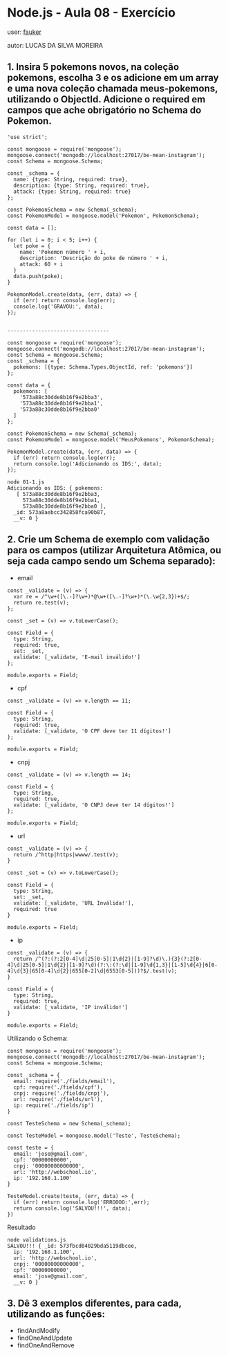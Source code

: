 # Node.js - Aula 08 - Exercício

user: [fauker](http://github.com/fauker)

autor: LUCAS DA SILVA MOREIRA

## 1. Insira 5 pokemons novos, na coleção pokemons, escolha 3 e os adicione em um array e uma nova coleção chamada meus-pokemons, utilizando o ObjectId. Adicione o required em campos que ache obrigatório no Schema do Pokemon.

```
'use strict';

const mongoose = require('mongoose');
mongoose.connect('mongodb://localhost:27017/be-mean-instagram');
const Schema = mongoose.Schema;

const _schema = {
  name: {type: String, required: true},
  description: {type: String, required: true},
  attack: {type: String, required: true}
};

const PokemonSchema = new Schema(_schema);
const PokemonModel = mongoose.model('Pokemon', PokemonSchema);

const data = [];

for (let i = 0; i < 5; i++) {
  let poke = {
    name: 'Pokemon número ' + i,
    description: 'Descrição do poke de número ' + i,
    attack: 60 + i
  }
  data.push(poke);
}

PokemonModel.create(data, (err, data) => {
  if (err) return console.log(err);
  console.log('GRAVOU:', data);
});


---------------------------------

const mongoose = require('mongoose');
mongoose.connect('mongodb://localhost:27017/be-mean-instagram');
const Schema = mongoose.Schema;
const _schema = {
  pokemons: [{type: Schema.Types.ObjectId, ref: 'pokemons'}]
};

const data = {
  pokemons: [
    '573a88c30dde8b16f9e2bba3',
    '573a88c30dde8b16f9e2bba1',
    '573a88c30dde8b16f9e2bba0'
  ]
};

const PokemonSchema = new Schema(_schema);
const PokemonModel = mongoose.model('MeusPokemons', PokemonSchema);

PokemonModel.create(data, (err, data) => {
  if (err) return console.log(err);
  return console.log('Adicionando os IDS:', data);
});

node 01-1.js
Adicionando os IDS: { pokemons:
   [ 573a88c30dde8b16f9e2bba3,
     573a88c30dde8b16f9e2bba1,
     573a88c30dde8b16f9e2bba0 ],
  _id: 573a8aebcc342858fca90b87,
  __v: 0 }
```
## 2. Crie um Schema de exemplo com validação para os campos (utilizar Arquitetura Atômica, ou seja cada campo sendo um Schema separado):

- email
```
const _validate = (v) => {
  var re = /^\w+([\.-]?\w+)*@\w+([\.-]?\w+)*(\.\w{2,3})+$/;
  return re.test(v);
};

const _set = (v) => v.toLowerCase();

const Field = {
  type: String,
  required: true,
  set: _set,
  validate: [_validate, 'E-mail inválido!']
};

module.exports = Field;
```
- cpf
```
const _validate = (v) => v.length == 11;

const Field = {
  type: String,
  required: true,
  validate: [_validate, 'O CPF deve ter 11 dígitos!']
};

module.exports = Field;
```
- cnpj
```
const _validate = (v) => v.length == 14;

const Field = {
  type: String,
  required: true,
  validate: [_validate, 'O CNPJ deve ter 14 dígitos!']
};

module.exports = Field;
```
- url
```
const _validate = (v) => {
  return /^http|https|wwww/.test(v);
}

const _set = (v) => v.toLowerCase();

const Field = {
  type: String,
  set: _set,
  validate: [_validate, 'URL Inválida!'],
  required: true
}

module.exports = Field;
```
- ip
```
const _validate = (v) => {
  return /^(?:(?:2[0-4]\d|25[0-5]|1\d{2}|[1-9]?\d)\.){3}(?:2[0-4]\d|25[0-5]|1\d{2}|[1-9]?\d)(?:\:(?:\d|[1-9]\d{1,3}|[1-5]\d{4}|6[0-4]\d{3}|65[0-4]\d{2}|655[0-2]\d|6553[0-5]))?$/.test(v);
}

const Field = {
  type: String,
  required: true,
  validate: [_validate, 'IP inválido!']
}

module.exports = Field;
```

Utilizando o Schema:

```
const mongoose = require('mongoose');
mongoose.connect('mongodb://localhost:27017/be-mean-instagram');
const Schema = mongoose.Schema;

const _schema = {
  email: require('./fields/email'),
  cpf: require('./fields/cpf'),
  cnpj: require('./fields/cnpj'),
  url: require('./fields/url'),
  ip: require('./fields/ip')
}

const TesteSchema = new Schema(_schema);

const TesteModel = mongoose.model('Teste', TesteSchema);

const teste = {
  email: 'jose@gmail.com',
  cpf: '00000000000',
  cnpj: '00000000000000',
  url: 'http://webschool.io',
  ip: '192.168.1.100'
}

TesteModel.create(teste, (err, data) => {
  if (err) return console.log('ERROOOO:',err);
  return console.log('SALVOU!!!', data);
})
```

Resultado

```
node validations.js
SALVOU!!! { _id: 573fbcd04029bda5119dbcee,
  ip: '192.168.1.100',
  url: 'http://webschool.io',
  cnpj: '00000000000000',
  cpf: '00000000000',
  email: 'jose@gmail.com',
  __v: 0 }
```

## 3. Dê 3 exemplos diferentes, para cada, utilizando as funções:

- findAndModify
- findOneAndUpdate
- findOneAndRemove
